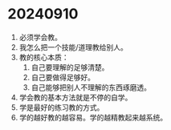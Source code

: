 # 20240910

1. 必须学会教。
2. 我怎么把一个技能/道理教给别人。
3. 教的核心本质：
   1. 自己要理解的足够清楚。
   2. 自己要做得足够好。
   3. 自己能够把别人不理解的东西琢磨透。
4. 学会教的基本方法就是不停的自学。
5. 学是最好的练习教的方式。
6. 学的越好教的越容易。学的越精教起来越系统。